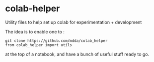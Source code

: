 # colab-helper
Utility files to help set up colab for experimentation + development

The idea is to enable one to :

```
git clone https://github.com/mdda/colab_helper
from colab_helper import utils
```

at the top of a notebook, and have a bunch of useful stuff ready to go.
